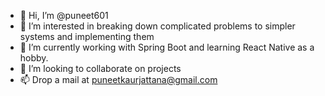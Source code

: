 - 👋 Hi, I’m @puneet601
- 👀 I’m interested in breaking down complicated problems to simpler systems and implementing them
- 🌱 I’m currently working with Spring Boot and learning React Native as a hobby.
- 💞️ I’m looking to collaborate on projects
- 📫 Drop a mail at puneetkaurjattana@gmail.com 


